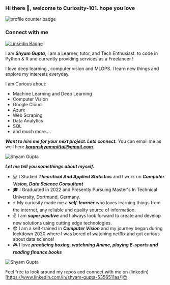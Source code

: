 ### Hi there 👋, welcome to Curiosity-101. hope you love
<img src="https://komarev.com/ghpvc/?username=Karan-S-Mittal" alt="profile counter badge" />

### Connect with me
[![Linkedin Badge](https://img.shields.io/badge/-shyamgupta196-blue?logo=Linkedin&logoColor=white&link=https://www.linkedin.com/in/shyam-gupta-5356511aa/)](https://www.linkedin.com/in/shyam-gupta-5356511aa/)

I am ***Shyam Gupta***, I am a Learner, tutor, and Tech Enthusiast. to code in Python & R and currently providing services as a Freelancer !

I love deep learning , computer vision and MLOPS. I learn new things and explore my interests everyday. 

I am Curious about: 
- Machine Learning and Deep Learning 
- Computer Vision 
- Google Cloud  
- Azure
- Web Scraping
- Data Analytics
- SQL
- and much more....

***Want to hire me for your next project. Lets connect.***
You can email me as well here ***karanshyammittal@gmail.com***.

<img src="https://github-readme-stats.vercel.app/api?username=shyamgupta196&?count_private=true&show_icons=true" alt="Shyam Gupta" align="center" />

***Let me tell you somethings about myself.***
 - :computer: I Studied ***Theoritical And Applied Statistics*** and I work on ***Computer Vision, Data Science Consultant***
 - :mortar_board: I Graduated in 2022 and Presently Pursuing Master's In Technical University, Dortmund, Germany.
 - :zap: My curiosity made me a ***self-learner*** who loves learning things from the internet, any reliable and quality source of information.
 - :v:  I am ***super positive*** and I always look forward to create and develop new solutions using cutting edge technologies.
 - :sunglasses: I am a self-trained in ***Computer Vision*** and my journey began during lockdown 2020 where I was bored of watching netflix and got curious about data science!
 - :video_game: I love ***practicing boxing,  watchning Anime, playing E-sports and reading finance books***

<img src="https://github-readme-stats.vercel.app/api/top-langs/?username=shyamgupta196&layout=compact" alt='Shyam Gupta' align="center" />
  
Feel free to look around my repos and connect with me on (linkedin)[https://www.linkedin.com/in/shyam-gupta-5356511aa/]😉
<!--
**shyamgupta196/shyamgupta196** is a ✨ _special_ ✨ repository because its `README.md` (this file) appears on your GitHub profile.

Here are some ideas to get you started:

- 🔭 I’m currently working on ...
- 🌱 I’m currently learning ...
- 👯 I’m looking to collaborate on ...
- 🤔 I’m looking for help with ...
- 💬 Ask me about ...
- 📫 How to reach me: ...
- 😄 Pronouns: ...
- ⚡ Fun fact: ...
-->

